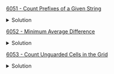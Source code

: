 [6051 - Count Prefixes of a Given String](https://leetcode.com/contest/biweekly-contest-77/problems/count-prefixes-of-a-given-string/)


<details><summary>Solution</summary>

![](https://github.com/archishmanghos/code-images/blob/master/Leetcode/6051.png)

</details>



[6052 - Minimum Average Difference](https://leetcode.com/contest/biweekly-contest-77/problems/minimum-average-difference/)


<details><summary>Solution</summary>

![](https://github.com/archishmanghos/code-images/blob/master/Leetcode/6052.png)

</details>



[6053 - Count Unguarded Cells in the Grid](https://leetcode.com/contest/biweekly-contest-77/problems/count-unguarded-cells-in-the-grid/)


<details><summary>Solution</summary>

![](https://github.com/archishmanghos/code-images/blob/master/Leetcode/6053.png)

</details>